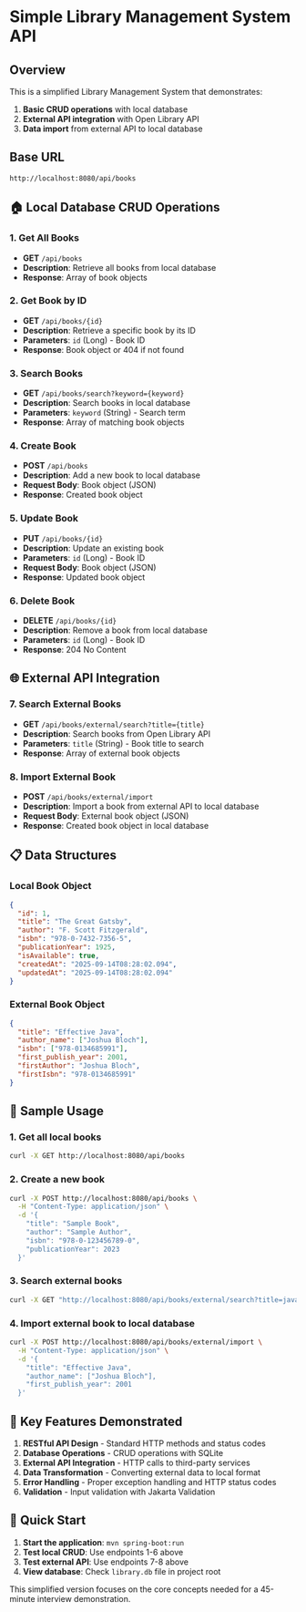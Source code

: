 # Simple Library Management System API

## Overview
This is a simplified Library Management System that demonstrates:
1. **Basic CRUD operations** with local database
2. **External API integration** with Open Library API
3. **Data import** from external API to local database

## Base URL
```
http://localhost:8080/api/books
```

## 🏠 Local Database CRUD Operations

### 1. Get All Books
- **GET** `/api/books`
- **Description**: Retrieve all books from local database
- **Response**: Array of book objects

### 2. Get Book by ID
- **GET** `/api/books/{id}`
- **Description**: Retrieve a specific book by its ID
- **Parameters**: `id` (Long) - Book ID
- **Response**: Book object or 404 if not found

### 3. Search Books
- **GET** `/api/books/search?keyword={keyword}`
- **Description**: Search books in local database
- **Parameters**: `keyword` (String) - Search term
- **Response**: Array of matching book objects

### 4. Create Book
- **POST** `/api/books`
- **Description**: Add a new book to local database
- **Request Body**: Book object (JSON)
- **Response**: Created book object

### 5. Update Book
- **PUT** `/api/books/{id}`
- **Description**: Update an existing book
- **Parameters**: `id` (Long) - Book ID
- **Request Body**: Book object (JSON)
- **Response**: Updated book object

### 6. Delete Book
- **DELETE** `/api/books/{id}`
- **Description**: Remove a book from local database
- **Parameters**: `id` (Long) - Book ID
- **Response**: 204 No Content

## 🌐 External API Integration

### 7. Search External Books
- **GET** `/api/books/external/search?title={title}`
- **Description**: Search books from Open Library API
- **Parameters**: `title` (String) - Book title to search
- **Response**: Array of external book objects

### 8. Import External Book
- **POST** `/api/books/external/import`
- **Description**: Import a book from external API to local database
- **Request Body**: External book object (JSON)
- **Response**: Created book object in local database

## 📋 Data Structures

### Local Book Object
```json
{
  "id": 1,
  "title": "The Great Gatsby",
  "author": "F. Scott Fitzgerald",
  "isbn": "978-0-7432-7356-5",
  "publicationYear": 1925,
  "isAvailable": true,
  "createdAt": "2025-09-14T08:28:02.094",
  "updatedAt": "2025-09-14T08:28:02.094"
}
```

### External Book Object
```json
{
  "title": "Effective Java",
  "author_name": ["Joshua Bloch"],
  "isbn": ["978-0134685991"],
  "first_publish_year": 2001,
  "firstAuthor": "Joshua Bloch",
  "firstIsbn": "978-0134685991"
}
```

## 🧪 Sample Usage

### 1. Get all local books
```bash
curl -X GET http://localhost:8080/api/books
```

### 2. Create a new book
```bash
curl -X POST http://localhost:8080/api/books \
  -H "Content-Type: application/json" \
  -d '{
    "title": "Sample Book",
    "author": "Sample Author",
    "isbn": "978-0-123456789-0",
    "publicationYear": 2023
  }'
```

### 3. Search external books
```bash
curl -X GET "http://localhost:8080/api/books/external/search?title=java"
```

### 4. Import external book to local database
```bash
curl -X POST http://localhost:8080/api/books/external/import \
  -H "Content-Type: application/json" \
  -d '{
    "title": "Effective Java",
    "author_name": ["Joshua Bloch"],
    "first_publish_year": 2001
  }'
```

## 🎯 Key Features Demonstrated

1. **RESTful API Design** - Standard HTTP methods and status codes
2. **Database Operations** - CRUD operations with SQLite
3. **External API Integration** - HTTP calls to third-party services
4. **Data Transformation** - Converting external data to local format
5. **Error Handling** - Proper exception handling and HTTP status codes
6. **Validation** - Input validation with Jakarta Validation

## 🚀 Quick Start

1. **Start the application**: `mvn spring-boot:run`
2. **Test local CRUD**: Use endpoints 1-6 above
3. **Test external API**: Use endpoints 7-8 above
4. **View database**: Check `library.db` file in project root

This simplified version focuses on the core concepts needed for a 45-minute interview demonstration.
